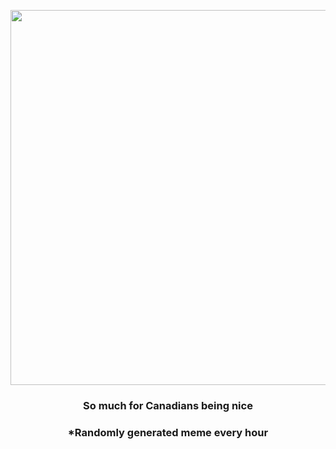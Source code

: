 <p align="center">
        <img src="https://i.redd.it/m5bhw63ui8y91.jpg" width="600" height="600">
        </p>
        <h3 align="center">So much for Canadians being nice</h3>
        <h3 align="center">*Randomly generated meme every hour</h3>
    